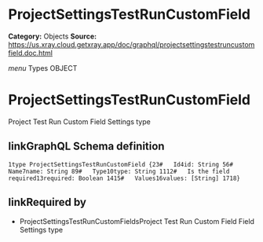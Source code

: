 # ProjectSettingsTestRunCustomField

**Category:** Objects
**Source:** https://us.xray.cloud.getxray.app/doc/graphql/projectsettingstestruncustomfield.doc.html

*menu* Types OBJECT
 # ProjectSettingsTestRunCustomField
 Project Test Run Custom Field Settings type

## linkGraphQL Schema definition
 `1type ProjectSettingsTestRunCustomField {23#   Id4id: String 56#   Name7name: String 89#   Type10type: String 1112#   Is the field required13required: Boolean 1415#   Values16values: [String] 1718}`
## linkRequired by
 - ProjectSettingsTestRunCustomFieldsProject Test Run Custom Field Field Settings type